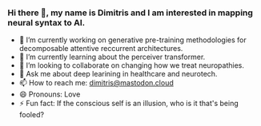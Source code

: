 ### Hi there 👋, my name is Dimitris and I am interested in mapping neural syntax to AI.

- 🔭 I’m currently working on generative pre-training methodologies for decomposable attentive reccurrent architectures.
- 🌱 I’m currently learning about the perceiver transformer.
- 👯 I’m looking to collaborate on changing how we treat neuropathies.
- 💬 Ask me about deep learining in healthcare and neurotech.
- 📫 How to reach me: dimitris@mastodon.cloud 
- 😄 Pronouns: Love
- ⚡ Fun fact: If the conscious self is an illusion, who is it that's being fooled?

